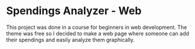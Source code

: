 # Spendings Analyzer - Web

This project was done in a course for beginners in web development. The theme was free so I decided to make a web page where someone can add their spendings and easily analyze them graphically.
